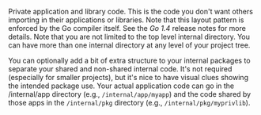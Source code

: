 Private application and library code. This is the code you don't want others importing in their applications or libraries. Note that this layout pattern is enforced by the Go compiler itself. See the _Go 1.4_ release notes for more details. Note that you are not limited to the top level internal directory. You can have more than one internal directory at any level of your project tree.

You can optionally add a bit of extra structure to your internal packages to separate your shared and non-shared internal code. It's not required (especially for smaller projects), but it's nice to have visual clues showing the intended package use. Your actual application code can go in the /internal/app directory (e.g., `/internal/app/myapp`) and the code shared by those apps in the `/internal/pkg` directory (e.g., `/internal/pkg/myprivlib`).